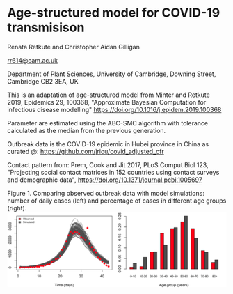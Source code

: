 # Age-structured model for COVID-19 transmisison
Renata Retkute and Christopher Aidan Gilligan

rr614@cam.ac.uk

Department of Plant Sciences, University of Cambridge, Downing Street, Cambridge
CB2 3EA, UK

This is an adaptation of age-structured model from Minter and Retkute 2019, Epidemics 29, 100368, "Approximate Bayesian Computation for infectious disease modelling" https://doi.org/10.1016/j.epidem.2019.100368

Parameter are estimated using the ABC-SMC algorithm with tolerance calculated as the median from the previous generation.

Outbreak data is the COVID-19 epidemic in Hubei province in China as curated @: https://github.com/jriou/covid_adjusted_cfr

Contact pattern from: Prem, Cook and Jit 2017, PLoS     Comput     Biol 123, "Projecting social contact matrices in 152 countries using contact surveys and demographic data",  https://doi.org/10.1371/journal.pcbi.1005697

Figure 1. Comparing observed outbreak data with model simulations: number of daily cases (left) and percentage of cases in different age groups (right).
![](ABC_COVID19_results.png)


